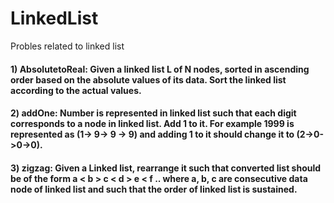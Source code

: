 # LinkedList
Probles related to linked list

#### 1) AbsolutetoReal: Given a linked list L of N nodes, sorted in ascending order based on the absolute values of its data. Sort the linked list according to the actual values.

#### 2) addOne: Number is represented in linked list such that each digit corresponds to a node in linked list. Add 1 to it. For example 1999 is represented as (1-> 9-> 9 -> 9) and adding 1 to it should change it to (2->0->0->0).

#### 3) zigzag: Given a Linked list, rearrange it such that converted list should be of the form a < b > c < d > e < f .. where a, b, c are consecutive data node of linked list and such that the order of linked list is sustained.
